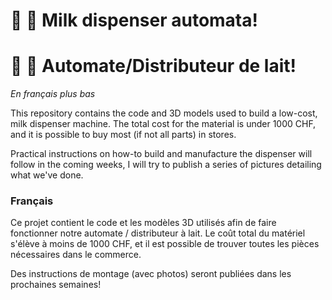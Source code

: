 # 🥛 🐄 Milk dispenser automata!
# 🐄 🥛 Automate/Distributeur de lait!

_En français plus bas_

This repository contains the code and 3D models used to build a low-cost,
milk dispenser machine. The total cost for the material is under 1000 CHF,
and it is possible to buy most (if not all parts) in stores.

Practical instructions on how-to build and manufacture the dispenser will follow
in the coming weeks, I will try to publish a series of pictures detailing what we've done.

### Français

Ce projet contient le code et les modèles 3D utilisés afin de faire fonctionner notre
automate / distributeur à lait. Le coût total du matériel s'élève à moins de 1000 CHF,
et il est possible de trouver toutes les pièces nécessaires dans le commerce.

Des instructions de montage (avec photos) seront publiées dans les prochaines semaines!